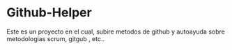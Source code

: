 # Github-Helper
Este es un proyecto en el cual, subire metodos de github y autoayuda sobre metodologias scrum, gitgub , etc.. 
